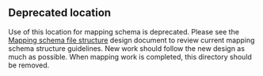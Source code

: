 ## Deprecated location

Use of this location for mapping schema is deprecated. Please see
the [Mapping schema file structure](../../../../docs/design/design/mapping-schemas.md) design document to review current
mapping schema structure guidelines. New work should follow the new design as much as possible. When mapping work is
completed, this directory should be removed.